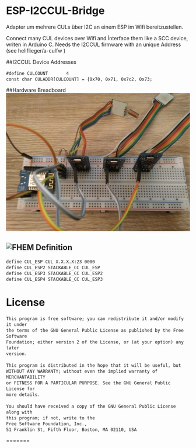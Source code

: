 # ESP-I2CCUL-Bridge
Adapter um mehrere CULs über I2C an einem ESP im Wifi bereitzustellen.

Connect many CUL devices over Wifi and Ínterface them like a SCC device, writen in Arduino C.
Needs the I2CCUL firmware with an unique Address (see heliflieger/a-culfw )

##I2CCUL Device Addresses
```
#define CULCOUNT       4
const char CULADDR[CULCOUNT] = {0x70, 0x71, 0x7c2, 0x73;
```

##Hardware Breadboard
![Breadboard](https://raw.githubusercontent.com/Diggen85/ESP-I2CCUL-Bridge/master/Breadboard.jpg)

## ![FHEM](http://www.fhem.de) Definition
```
define CUL_ESP CUL X.X.X.X:23 0000
define CUL_ESP2 STACKABLE_CC CUL_ESP
define CUL_ESP3 STACKABLE_CC CUL_ESP2
define CUL_ESP4 STACKABLE_CC CUL_ESP3
```

# License
```
This program is free software; you can redistribute it and/or modify it under  
the terms of the GNU General Public License as published by the Free Software  
Foundation; either version 2 of the License, or (at your option) any later  
version.

This program is distributed in the hope that it will be useful, but  
WITHOUT ANY WARRANTY; without even the implied warranty of MERCHANTABILITY  
or FITNESS FOR A PARTICULAR PURPOSE. See the GNU General Public License for  
more details.

You should have received a copy of the GNU General Public License along with  
this program; if not, write to the  
Free Software Foundation, Inc.,  
51 Franklin St, Fifth Floor, Boston, MA 02110, USA
```
=======


